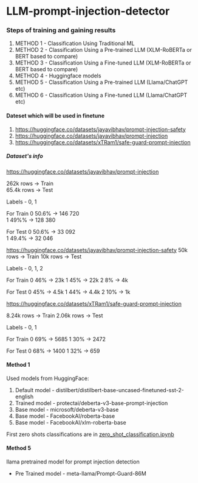 # LLM-prompt-injection-detector

### Steps of training and gaining results

1. METHOD 1 - Classification Using Traditional ML
2. METHOD 2 - Classification Using a Pre-trained LLM (XLM-RoBERTa or BERT based to compare)
3. METHOD 3 - Classification Using a Fine-tuned LLM (XLM-RoBERTa or BERT based to compare)
4. METHOD 4 - Huggingface models
5. METHOD 5 - Classification Using a Pre-trained LLM (Llama/ChatGPT etc)
6. METHOD 6 - Classification Using a Fine-tuned LLM (Llama/ChatGPT etc)

#### Dateset which will be used in finetune

1. https://huggingface.co/datasets/jayavibhav/prompt-injection-safety
2. https://huggingface.co/datasets/jayavibhav/prompt-injection
3. https://huggingface.co/datasets/xTRam1/safe-guard-prompt-injection

##### Dataset's info

https://huggingface.co/datasets/jayavibhav/prompt-injection

262k rows -> Train  
65.4k rows -> Test  

Labels - 0, 1  

For Train
0 50.6% -> 146 720  
1 49%% -> 128 380  

For Test
0 50.6% -> 33 092  
1 49.4% -> 32 046  

https://huggingface.co/datasets/jayavibhav/prompt-injection-safety
50k rows -> Train
10k rows -> Test

Labels - 0, 1, 2  

For Train
0 46% -> 23k
1 45% -> 22k
2 8% -> 4k

For Test
0 45% -> 4.5k
1 44% -> 4.4k
2 10% -> 1k

https://huggingface.co/datasets/xTRam1/safe-guard-prompt-injection

8.24k rows -> Train
2.06k rows -> Test

Labels - 0, 1

For Train
0 69% -> 5685
1 30% -> 2472

For Test
0 68% -> 1400
1 32% -> 659

#### Method 1

Used models from HuggingFace:

1. Default model - distilbert/distilbert-base-uncased-finetuned-sst-2-english
2. Trained model - protectai/deberta-v3-base-prompt-injection
3. Base model - microsoft/deberta-v3-base
5. Base model - FacebookAI/roberta-base
6. Base model - FacebookAI/xlm-roberta-base

First zero shots classifications are in [zero_shot_classification.ipynb](./zero_shot_classification.ipynb)

#### Method 5

llama pretrained model for prompt injection detection 
- Pre Trained model - meta-llama/Prompt-Guard-86M
